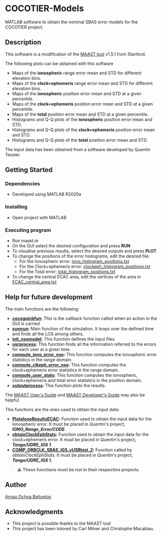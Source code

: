 # COCOTIER-Models

MATLAB software to obtain the nominal SBAS error models for the COCOTIER project.

## Description

This software is a modification of the [MAAST tool](https://github.com/stanford-gps-lab/maast) v1.5.1 from Stanford.

The following plots can be obtained with this software
  * Maps of the **ionospheric** range error mean and STD for different elevation bins.
  * Maps of the **clock+ephemeris** range error mean and STD for different elevation bins.
  * Maps of the **ionospheric** position error mean and STD at a given percentile.
  * Maps of the **clock+ephemeris** position error mean and STD at a given percentile.
  * Maps of the **total** position error mean and STD at a given percentile.
  * Histograms and Q-Q plots of the **ionospheric** position error mean and STD.
  * Histograms and Q-Q plots of the **clock+ephemeris** position error mean and STD.
  * Histograms and Q-Q plots of the **total** position error mean and STD.

The input data has been obtained from a software developed by Quentin Tessier.

## Getting Started

### Dependencies

* Developed using MATLAB R2020a

### Installing

* Open project with MATLAB

### Executing program

* Run maast.m
* On the GUI select the desired configuration and press **RUN**
* To visualise previous results, select the desired outputs and press **PLOT**
* To change the positions of the error histograms, edit the desired file:
  * For the Ionospheric error: [iono_histogram_positions.txt](Data/NSE/iono_histogram_positions.txt)
  * For the Clock+ephemeris error: [clockeph_histogram_positions.txt](Data/NSE/clockeph_histogram_positions.txt)
  * For the Total error: [total_histogram_positions.txt](Data/NSE/total_histogram_positions.txt)
* To change the central ECAC area, edit the vertices of the area in [ECAC_central_area.txt](Data/NSE/ECAC_central_area.txt)

## Help for future development

The main functions are the following:
  * **[cocoguicbfun](GUI/cocoguicbfun.m):** This is the callback function called when an action in the GUI is carried
  * **[svmrun](SVM/svmrun.m):** Main function of the simulation. It loops over the defined time and finds all the LOS among others.
  * **[init_nsemodel](Init/init_nsemodel.m):** This function defines the input files
  * **[usrprocess](SVM/User-Processing/usrprocess.m):** This function finds all the information referred to the errors for each user at a given time.
  * **[compute_iono_error_nse](SVM/User-Processing/compute_iono_error_nse.m):** This function computes the ionospheric error statistics in the range domain.
  * **[compute_clkeph_error_nse](SVM/User-Processing/compute_clkeph_error_nse.m):** This function computes the clock+ephemeris error statistics in the range domain.
  * **[compute_user_stats](SVM/User-Processing/compute_user_stats.m):** This function computes the ionospheric, clock+ephemeris and total error statistics in the position domain.
  * **[outputprocess](Output/outputprocess.m):** This function plots the results.

The [MAAST User's Guide](http://web.stanford.edu/group/scpnt/gpslab/website_files/maast/userguide.pdf) and [MAAST Developer's Guide](http://web.stanford.edu/group/scpnt/gpslab/website_files/maast/MAAST_SDG_1_1.pdf) may also be helpful.

This functions are the ones used to obtain the input data:
 * **[PlotsIonoResultsECAC](InputData/PlotsIonoResultsECAC.m):** Function used to obtain the input data for the ionospheric error. It must be placed in Quentin's project, ***IONO_Range_Error/CODE***.
 * **[obtainClockEphStats](InputData/obtainClockEphStats.m):** Function used to obtain the input data for the clock+ephemeris error. It must be placed in Quentin's project, ***Tango/UDRE_IGS 1***.
 * **[COMP_ORBCLK_SBAS_IGS_vUSRhist_2](InputData/COMP_ORBCLK_SBAS_IGS_vUSRhist_2.m):** Function called by *obtainClockEphStats*. It must be placed in Quentin's project, ***Tango/UDRE_IGS 1***.
> :warning: **These functions must be run in their respective projects.**

## Author

[Arnau Ochoa Bañuelos](linkedin.com/in/arnauochoa)

## Acknowledgments
* This project is possible thanks to the MAAST tool
* This project has been tutored by Carl Milner and Christophe Macabiau.

